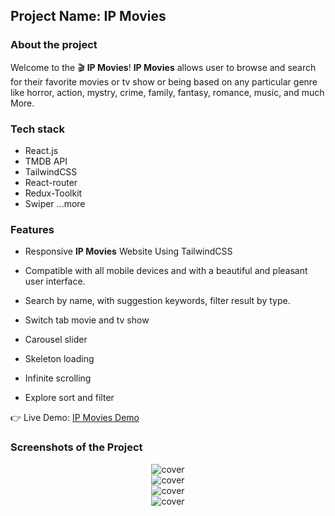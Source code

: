 ## Project Name: IP Movies
### About the project
Welcome to the 🎬 **IP Movies**! **IP Movies** allows user to browse and search for their favorite movies or tv show or being based on any particular genre like horror, action, mystry, crime, family, fantasy, romance, music, and much More.

### Tech stack
- React.js
- TMDB API
- TailwindCSS
- React-router
- Redux-Toolkit
- Swiper
...more

### Features
- Responsive **IP Movies** Website Using TailwindCSS
- Compatible with all mobile devices and with a beautiful and pleasant user interface.

- Search by name, with suggestion keywords, filter result by type.
- Switch tab movie and tv show
- Carousel slider
- Skeleton loading
- Infinite scrolling
- Explore sort and filter

👉 Live Demo: <a href='https://ipmovies.vercel.app/'>IP Movies Demo</a>

### Screenshots of the Project

<div align='center'>
  <img src='./src/assets/images/homepage.png' alt="cover"/>
</div>

<div align='center'>
  <img src='./src/assets/images/details.png' alt="cover"/>
</div>

<div align='center'>
  <img src='./src/assets/images/explore.png' alt="cover"/>
</div>

<div align='center'>
  <img src='./src/assets/images/search.png' alt="cover"/>
</div>

<!-- <div align="left">

  <h2 align="center">Gymate - React Fitness Exercises Application</h2>

  - Includes: choose exercises categories and specific muscle groups
  - Includes: browse more than 1000 exercises
  - Includes: exercises pagination .

  <a href="https://codewithsadee.github.io/fitlife/"><strong>➥ Live Demo</strong></a>

</div>

<br />

### Demo Screeshots

![Fitlife Desktop Demo](./readme-images/desktop.png "Desktop Demo") -->
